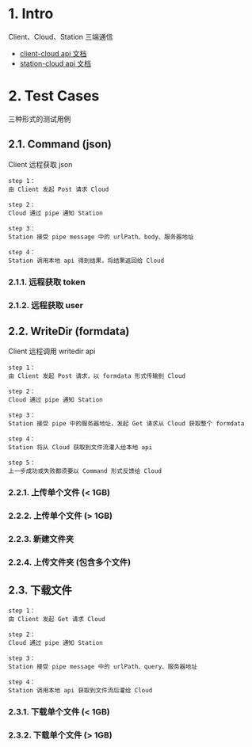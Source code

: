 # 1. Intro
Client、Cloud、Station 三端通信
- [client-cloud api 文档]()
- [station-cloud api 文档]()

# 2. Test Cases
三种形式的测试用例

## 2.1. Command (json)
Client 远程获取 json
```
step 1：
由 Client 发起 Post 请求 Cloud

step 2：
Cloud 通过 pipe 通知 Station

step 3：
Station 接受 pipe message 中的 urlPath、body、服务器地址

step 4：
Station 调用本地 api 得到结果，将结果返回给 Cloud
```
### 2.1.1. 远程获取 token
### 2.1.2. 远程获取 user

## 2.2. WriteDir (formdata)
Client 远程调用 writedir api
```
step 1：
由 Client 发起 Post 请求，以 formdata 形式传输到 Cloud

step 2：
Cloud 通过 pipe 通知 Station

step 3：
Station 接受 pipe 中的服务器地址，发起 Get 请求从 Cloud 获取整个 formdata

step 4：
Station 将从 Cloud 获取到文件流灌入给本地 api

step 5：
上一步成功或失败都须要以 Command 形式反馈给 Cloud
```
### 2.2.1. 上传单个文件 (< 1GB)
### 2.2.2. 上传单个文件 (> 1GB)
### 2.2.3. 新建文件夹
### 2.2.4. 上传文件夹 (包含多个文件)

## 2.3. 下载文件
```
step 1：
由 Client 发起 Get 请求 Cloud

step 2：
Cloud 通过 pipe 通知 Station

step 3：
Station 接受 pipe message 中的 urlPath、query、服务器地址

step 4：
Station 调用本地 api 获取到文件流后灌给 Cloud
```

### 2.3.1. 下载单个文件 (< 1GB)
### 2.3.2. 下载单个文件 (> 1GB)
